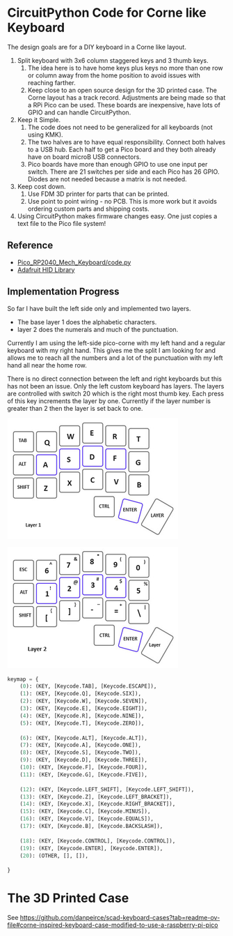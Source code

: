# CircuitPython Code for Corne like Keyboard

The design goals are for a DIY keyboard in a Corne like layout. 

1. Split keyboard with 3x6 column staggered keys and 3 thumb keys. 
    1. The idea here is to have home keys plus keys no more than one row or column away from the home position 
	   to avoid issues with reaching farther.
	2. Keep close to an open source design for the 3D printed case. The Corne layout has a track record. Adjustments are being made
	   so that a RPi Pico can be used. These boards are inexpensive, have lots of GPIO and can handle CircuitPython.
2. Keep it Simple. 
    1. The code does not need to be generalized for all keyboards (not using KMK). 
	2. The two halves are to have equal responsibility. Connect both halves to a USB hub. 
	   Each half to get a Pico board and they both already have on board microB USB connectors.
	3. Pico boards have more than enough GPIO to use one input per switch. There are 21 switches per side and each Pico has 26 
	   GPIO. Diodes are not needed because a matrix is not needed.
3. Keep cost down. 
    1. Use FDM 3D printer for parts that can be printed.
	2. Use point to point wiring - no PCB. This is more work but it avoids ordering custom parts and shipping costs.
4.  Using CircuitPython makes firmware changes easy. One just copies a text file to the Pico file system!
	

## Reference

* [Pico_RP2040_Mech_Keyboard/code.py](https://github.com/adafruit/Adafruit_Learning_System_Guides/blob/main/Pico_RP2040_Mech_Keyboard/code.py)
* [Adafruit HID Library](https://docs.circuitpython.org/projects/hid/en/latest/)

## Implementation Progress

So far I have built the left side only and implemented two layers. 

* The base layer 1 does the alphabetic characters.
* layer 2 does the numerals and much of the punctuation.

Currently I am using the left-side pico-corne with my left hand and a regular keyboard with my right hand. This gives me the split I am looking
for and allows me to reach all the numbers and a lot of the punctuation with my left hand all near the home row.

There is no direct connection between the left and right keyboards but this has not been an issue. Only the left custom keyboard has layers.
The layers are controlled with switch 20 which is the right most thumb key. Each press of this key increments the layer by one. Currently if 
the layer number is greater than 2 then the layer is set back to one.

![](Layer1.png)  

![](Layer2.png)

~~~~python
keymap = {
    (0): (KEY, [Keycode.TAB], [Keycode.ESCAPE]),
    (1): (KEY, [Keycode.Q], [Keycode.SIX]),
    (2): (KEY, [Keycode.W], [Keycode.SEVEN]),
    (3): (KEY, [Keycode.E], [Keycode.EIGHT]),
    (4): (KEY, [Keycode.R], [Keycode.NINE]),
    (5): (KEY, [Keycode.T], [Keycode.ZERO]),

    (6): (KEY, [Keycode.ALT], [Keycode.ALT]),
    (7): (KEY, [Keycode.A], [Keycode.ONE]),
    (8): (KEY, [Keycode.S], [Keycode.TWO]),
    (9): (KEY, [Keycode.D], [Keycode.THREE]),
    (10): (KEY, [Keycode.F], [Keycode.FOUR]),
    (11): (KEY, [Keycode.G], [Keycode.FIVE]),

    (12): (KEY, [Keycode.LEFT_SHIFT], [Keycode.LEFT_SHIFT]),
    (13): (KEY, [Keycode.Z], [Keycode.LEFT_BRACKET]),
    (14): (KEY, [Keycode.X], [Keycode.RIGHT_BRACKET]),
    (15): (KEY, [Keycode.C], [Keycode.MINUS]),
    (16): (KEY, [Keycode.V], [Keycode.EQUALS]),
    (17): (KEY, [Keycode.B], [Keycode.BACKSLASH]),

    (18): (KEY, [Keycode.CONTROL], [Keycode.CONTROL]),
    (19): (KEY, [Keycode.ENTER], [Keycode.ENTER]),
    (20): (OTHER, [], []),

}
~~~~

# The 3D Printed Case

See https://github.com/danpeirce/scad-keyboard-cases?tab=readme-ov-file#corne-inspired-keyboard-case-modified-to-use-a-raspberry-pi-pico
